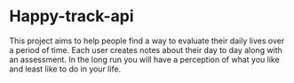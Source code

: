 # Happy-track-api

This project aims to help people find a way to evaluate their daily lives over a period of time.
Each user creates notes about their day to day along with an assessment. In the long run you will have a perception of what you like and least like to do in your life.
